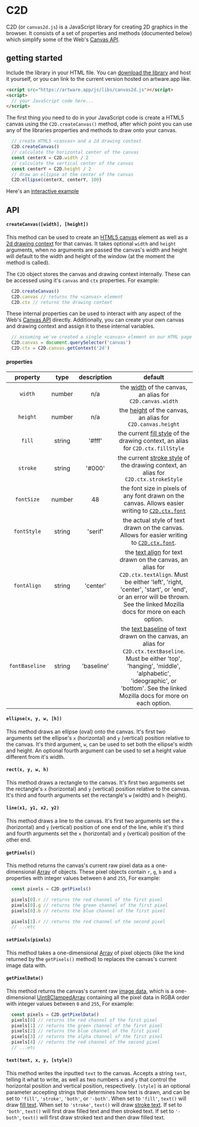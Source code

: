 # C2D

C2D (or `canvas2d.js`) is a JavaScript library for creating 2D graphics in the browser. It consists of a set of properties and methods (documented below) which simplify some of the Web's [Canvas API](https://developer.mozilla.org/en-US/docs/Web/API/Canvas_API).

## getting started

Include the library in your HTML file. You can [download the library](https://raw.githubusercontent.com/net-art-uchicago/paintArtware1.0/main/js/libs/canvas2d.js) and host it yourself, or you can link to the current version hosted on artware.app like.
```html
<script src="https://artware.app/js/libs/canvas2d.js"></script>
<script>
  // your JavaScript code here...
</script>
```

The first thing you need to do in your JavaScript code is create a HTML5 canvas using the `C2D.createCanvas()` method, after which point you can use any of the libraries properties and methods to draw onto your canvas.

```js
  // create HTML5 <canvas> and a 2d drawing context
  C2D.createCanvas()
  // calculate the horizontal center of the canvas
  const centerX = C2D.width / 2
  // calculate the vertical center of the canvas
  const centerY = C2D.height / 2
  // draw an ellipse at the center of the canvas
  C2D.ellipse(centerX, centerY, 100)
```

Here's an [interactive example](https://netnet.studio/?layout=dock-left#code/eJxtkEFuwjAQRdfNKUZ0kYCimKIKASVZFOiq3fUCjj1NDMaO7IEUVb1744Aoqip5pPGb/79HXpZWnsDTSWM+2HNXKbOA8ROUXOwqZw9GLuB+9iDm88dBsWRBXURLL5xqCLwT+aAmavyCMe6o5Q4z3jRs65lWpWeCmyP3E5ltfXCfbVd/Ed2xEVTallzDarKGEYsgNJlwyAlXvTsZdvDCP5TWkEN82Si+YE/O7vCfgUNByTiF7oRrqyTV57ZGVdV0E32TsZmun6cv8d83f3GrjLRtxqXcHNHQq/KEBl0S7+3B494eMU4hwSHkBXx1egBhjSfox11WiMXgfLdvAXXSXtVzrVXToV6bfaZnU3ZKYTILFZTfw+j6mT8idIO2)

## API

#### `createCanvas([width], [height])`

This method can be used to create an [HTML5 canvas](https://developer.mozilla.org/en-US/docs/Web/HTML/Element/canvas) element as well as a [2d drawing context](https://developer.mozilla.org/en-US/docs/Web/API/HTMLCanvasElement/getContext) for that canvas. It takes optional `width` and `height` arguments, when no arguments are passed the canvas's width and height will default to the width and height of the window (at the moment the method is called).

The `C2D` object stores the canvas and drawing context internally. These can be accessed using it's `canvas` and `ctx` properties. For example:
```js
  C2D.createCanvas()
  C2D.canvas // returns the <canvas> element
  C2D.ctx // returns the drawing context
```

These internal properties can be used to interact with any aspect of the Web's [Canvas API](https://developer.mozilla.org/en-US/docs/Web/API/Canvas_API) directly. Additionally, you can create your own canvas and drawing context and assign it to these internal variables.

```js
  // assuming we've created a single <canvas> element on our HTML page
  C2D.canvas = document.querySelector('canvas')
  C2D.ctx = C2D.canvas.getContext('2d')
```

#### properties

| property | type | description | default |
|:---:|:---:|:---:|:---:|
| `width` | number | n/a |the [width](https://developer.mozilla.org/en-US/docs/Web/API/HTMLCanvasElement/width) of the canvas, an alias for `C2D.canvas.width` |
| `height` | number | n/a | the [height](https://developer.mozilla.org/en-US/docs/Web/API/HTMLCanvasElement/height) of the canvas, an alias for `C2D.canvas.height` |
| `fill` | string | '#fff' | the current [fill style](https://developer.mozilla.org/en-US/docs/Web/API/CanvasRenderingContext2D/fillStyle) of the drawing context, an alias for `C2D.ctx.fillStyle` |
| `stroke` | string | '#000' | the current [stroke style](https://developer.mozilla.org/en-US/docs/Web/API/CanvasRenderingContext2D/strokeStyle) of the drawing context, an alias for `C2D.ctx.strokeStyle` |
| `fontSize` | number | 48 | the font size in pixels of any font drawn on the canvas. Allows easier writing to [`C2D.ctx.font`](https://developer.mozilla.org/en-US/docs/Web/API/CanvasRenderingContext2D/font) |
| `fontStyle` | string | 'serif' | the actual style of text drawn on the canvas. Allows for easier writing to [`C2D.ctx.font`](https://developer.mozilla.org/en-US/docs/Web/API/CanvasRenderingContext2D/font).|
|  `fontAlign` | string | 'center' |the [text align](https://developer.mozilla.org/en-US/docs/Web/API/CanvasRenderingContext2D/textAlign) for text drawn on the canvas, an alias for `C2D.ctx.textAlign`. Must be either 'left', 'right, 'center', 'start', or 'end', or an error will be thrown. See the linked Mozilla docs for more on each option.
| `fontBaseline` | string | 'baseline' |the [text baseline](https://developer.mozilla.org/en-US/docs/Web/API/CanvasRenderingContext2D/textBaseline) of text drawn on the canvas, an alias for `C2D.ctx.textBaseline`. Must be either 'top', 'hanging', 'middle', 'alphabetic', 'ideographic', or 'bottom'. See the linked Mozilla docs for more on each option.
#### `ellipse(x, y, w, [h])`

This method draws an ellipse (oval) onto the canvas. It's first two arguments set the ellipse's `x` (horizontal) and `y` (vertical) position relative to the canvas. It's third argument, `w`, can be used to set both the ellipse's width and height. An optional fourth argument can be used to set a height value different from it's width.

#### `rect(x, y, w, h)`

This method draws a rectangle to the canvas.  It's first two arguments set the rectangle's `x` (horizontal) and `y` (vertical) position relative to the canvas. It's third and fourth arguments set the rectangle's `w` (width) and `h` (height).

#### `line(x1, y1, x2, y2)`

This method draws a line to the canvas. It's first two arguments set the `x` (horizontal) and `y` (vertical) position of one end of the line, while it's third and fourth arguments set the `x` (horizontal) and `y` (vertical) position of the other end.

#### `getPixels()`

This method returns the canvas's current raw pixel data as a one-dimensional [Array](https://developer.mozilla.org/en-US/docs/Web/JavaScript/Reference/Global_Objects/Array) of objects. These pixel objects contain `r`, `g`, `b` and `a` properties with integer values between `0` and `255`, For example:

```js
  const pixels = C2D.getPixels()

  pixels[0].r // returns the red channel of the first pixel
  pixels[0].g // returns the green channel of the first pixel
  pixels[0].b // returns the blue channel of the first pixel

  pixels[1].r // returns the red channel of the second pixel
  // ...etc
```

#### `setPixels(pixels)`

This method takes a one-dimensional [Array](https://developer.mozilla.org/en-US/docs/Web/JavaScript/Reference/Global_Objects/Array) of pixel objects (like the kind returned by the `getPixels()` method) to replaces the canvas's current image data with.


#### `getPixelData()`

This method returns the canvas's current raw [image data](https://developer.mozilla.org/en-US/docs/Web/API/ImageData/data), which is a one-dimensional [Uint8ClampedArray](https://developer.mozilla.org/en-US/docs/Web/JavaScript/Reference/Global_Objects/Uint8ClampedArray) containing all the pixel data in RGBA order with integer values between `0` and `255`, For example:

```js
  const pixels = C2D.getPixelData()
  pixels[0] // returns the red channel of the first pixel
  pixels[1] // returns the green channel of the first pixel
  pixels[2] // returns the blue channel of the first pixel
  pixels[3] // returns the alpha channel of the first pixel
  pixels[4] // returns the red channel of the second pixel
  // ...etc
```

#### `text(text, x, y, [style])`

This method writes the inputted `text` to the canvas. Accepts a string `text`, telling it what to write, as well as two numbers `x` and `y` that control the horizontal position and vertical position, respectively. `[style]` is an optional parameter accepting strings that determines how text is drawn, and can be set to `'fill'`, `'stroke'`, `'both'`, or `'-both'`. When set to `'fill'`, `text()` will draw [fill text](https://developer.mozilla.org/en-US/docs/Web/API/CanvasRenderingContext2D/fillText). When set to `'stroke'`, `text()` will draw [stroke text](https://developer.mozilla.org/en-US/docs/Web/API/CanvasRenderingContext2D/strokeText). If set to `'both'`, `text()` will first draw filled text and then stroked text. If set to `'-both'`, `text()` will first draw stroked text and then draw filled text.  
